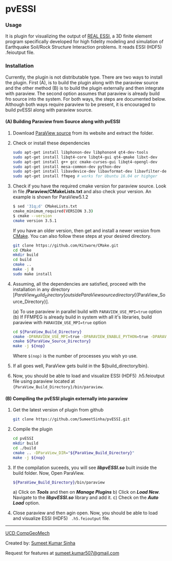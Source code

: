 pvESSI
=========

### Usage

It is plugin for visualizing the output of [REAL ESSI](http://sokocalo.engr.ucdavis.edu/~jeremic/Real_ESSI_Simulator/), a 3D finite element program specifically developed for high fidelity modeling and simulation of Earthquake Soil/Rock Structure Interaction problems. It reads ESSI (HDF5) .feioutput file.

### Installation

Currently, the plugin is not distributable type. There are two ways to install the plugin. First (A), is to build the plugin along with the paraview source and the other method (B) is to build the plugin externally and then integrate with paraview. The second option assumes that paraview is already build fro source into the system. For both ways, the steps are documented below. Although both ways require paraview to be present, it is encouraged to build pvESSI along with paraview source.

#### (A) Building Paraview from Source along with pvESSI

1. Download [ParaView source](http://www.paraview.org/download/) from its website and extract the folder.
2. Check or install these dependencies
	```bash
	sudo apt-get install libphonon-dev libphonon4 qt4-dev-tools 
	sudo apt-get install libqt4-core libqt4-gui qt4-qmake libxt-dev 
	sudo apt-get install g++ gcc cmake-curses-gui libqt4-opengl-dev 
	sudo apt-get install mesa-common-dev python-dev
	sudo apt-get install libavdevice-dev libavformat-dev libavfilter-dev libavcodec-dev libswscale-dev libavutil-dev
	sudo apt-get install ffmpeg # works for Ubuntu 16.04 or highger
	```
3. Check if you have the required cmake version for paraview source. Look in file **/Paraview/CMakeLists.txt** and also check your version. An example is shown for ParaView5.1.2

	```bash
	$ sed '31q;d' CMakeLists.txt
	cmake_minimum_required(VERSION 3.3)
	$ cmake --version
	cmake version 3.5.1
	```

  	If you have an older version, then get and install a newer version from [CMake](https://cmake.org/download/). You can also follow these steps at your desired directory.    
  	```bash
  	git clone https://github.com/Kitware/CMake.git
	cd CMake 
	mkdir build 
	cd build
	cmake ..
	make -j 8
	sudo make install
	```

4. Assuming, all the dependencies are satisfied, proceed with the installation in any directory  [${ParaView_Build_Directory}] outside ParaView source directory [${ParaView_Source_Directory}]. 

	(a) To use paraview in parallel build with ```PARAVIEW_USE_MPI=true``` option
	(b) If FFMPEG is already build in system with all it's libraries, build paraview with ```PARAVIEW_USE_MPI=true``` option
	```bash
	cd ${ParaView_Build_Directory}
	cmake -DPARAVIEW_USE_MPI=true -DPARAVIEW_ENABLE_PYTHON=true -DPARAVIEW_ENABLE_FFMPEG=true ${ParaView_Source_Directory}
	cmake ${ParaView_Source_Directory}
	make -j ${nop}
	```

	Where `$(nop)` is the number of processes you wish yo use.

5. If all goes well, ParaView gets build in the ${build_directory/bin}.
5. Now, you should be able to load and visualize ESSI (HDF5) .h5.feioutput file using paraview located at ```{ParaView_Build_Directory}/bin/paraview```.

#### (B) Compiling the pvESSI plugin externally into paraview

1. Get the latest version of plugin from github

	```bash
	git clone https://github.com/SumeetSinha/pvESSI.git
	```

2. Compile the plugin

	```bash
	cd pvESSI
	mkdir build
	cd ./build
	cmake .. -DParaView_DIR="${ParaView_Build_Directory}" 
	make -j ${nop}
	```

3. If the compilation suceeds, you will see ***libpvESSI.so*** built inside the build folder.
   Now, Open ParaView.

	```bash
	${ParaView_Build_Directory}/bin/paraview
	```

	a) Click on ***Tools*** and then on ***Manage Plugins***
	b) Click on ***Load New***. Navigate to the ***libpvESSI.so*** library and add it. 
	c) Check on the ***Auto Load*** option.

4. Close paraview and then agin open. Now, you should be able to load and visualize ESSI (HDF5) ``` .h5.feioutput``` file.


----
[UCD CompGeoMech](http://sokocalo.engr.ucdavis.edu/~jeremic/)

Created by: [Sumeet Kumar Sinha](http://www.sumeetksinha.com)

Request for features at sumeet.kumar507@gmail.com
   





